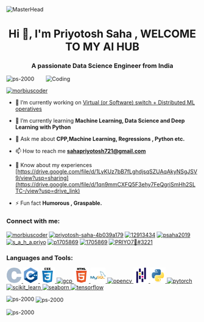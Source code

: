 ![MasterHead](https://miro.medium.com/max/1400/1*TlbU0F-waQf7_zOfhUNldQ.gif)
<h1 align="center">Hi 👋, I'm Priyotosh Saha , WELCOME TO MY AI HUB</h1>
<h3 align="center">A passionate Data Science Engineer from India</h3>
<img align="right" alt="Coding" width="400" src="https://ak8.picdn.net/shutterstock/videos/32543728/thumb/1.jpg">

<p align="left"> <img src="https://komarev.com/ghpvc/?username=ps-2000&label=Profile%20views&color=0e75b6&style=flat" alt="ps-2000" /> </p>

<p align="left"> <a href="https://twitter.com/morbiuscoder" target="blank"><img src="https://img.shields.io/twitter/follow/morbiuscoder?logo=twitter&style=for-the-badge" alt="morbiuscoder" /></a> </p>

- 🔭 I’m currently working on [Virtual (or Software) switch + Distributed ML operatives](https://github.com/Hrithik7869/Scalable-Matrix-Multiplication-Framework-with-Docker-and-TCP-)

- 🌱 I’m currently learning **Machine Learning, Data Science and Deep Learning with Python**

- 💬 Ask me about **CPP,Machine Learning, Regressions , Python etc.**

- 📫 How to reach me **sahapriyotosh721@gmail.com**

- 📄 Know about my experiences [https://drive.google.com/file/d/1LyKUz7bB7fLghdjsqSZUAqAkyNSgJSV9/view?usp=sharing](https://drive.google.com/file/d/1qn9mmCXFQ5F3ehy7FeQgriSmHh2SLTC-/view?usp=drive_link)

- ⚡ Fun fact **Humorous , Graspable.**

<h3 align="left">Connect with me:</h3>
<p align="left">
<a href="https://twitter.com/morbiuscoder" target="blank"><img align="center" src="https://raw.githubusercontent.com/rahuldkjain/github-profile-readme-generator/master/src/images/icons/Social/twitter.svg" alt="morbiuscoder" height="30" width="40" /></a>
<a href="https://linkedin.com/in/priyotosh-saha-4b039a179" target="blank"><img align="center" src="https://raw.githubusercontent.com/rahuldkjain/github-profile-readme-generator/master/src/images/icons/Social/linked-in-alt.svg" alt="priyotosh-saha-4b039a179" height="30" width="40" /></a>
<a href="https://stackoverflow.com/users/12913434" target="blank"><img align="center" src="https://raw.githubusercontent.com/rahuldkjain/github-profile-readme-generator/master/src/images/icons/Social/stack-overflow.svg" alt="12913434" height="30" width="40" /></a>
<a href="https://kaggle.com/psaha2019" target="blank"><img align="center" src="https://raw.githubusercontent.com/rahuldkjain/github-profile-readme-generator/master/src/images/icons/Social/kaggle.svg" alt="psaha2019" height="30" width="40" /></a>
<a href="https://instagram.com/s_a_h_a.priyo" target="blank"><img align="center" src="https://raw.githubusercontent.com/rahuldkjain/github-profile-readme-generator/master/src/images/icons/Social/instagram.svg" alt="s_a_h_a.priyo" height="30" width="40" /></a>
<a href="https://www.hackerrank.com/p1705869" target="blank"><img align="center" src="https://raw.githubusercontent.com/rahuldkjain/github-profile-readme-generator/master/src/images/icons/Social/hackerrank.svg" alt="p1705869" height="30" width="40" /></a>
<a href="https://www.leetcode.com/1705869" target="blank"><img align="center" src="https://raw.githubusercontent.com/rahuldkjain/github-profile-readme-generator/master/src/images/icons/Social/leet-code.svg" alt="1705869" height="30" width="40" /></a>
<a href="https://discord.gg/PRIYO7🦁#3221" target="blank"><img align="center" src="https://raw.githubusercontent.com/rahuldkjain/github-profile-readme-generator/master/src/images/icons/Social/discord.svg" alt="PRIYO7🦁#3221" height="30" width="40" /></a>
</p>

<h3 align="left">Languages and Tools:</h3>
<p align="left"> <a href="https://www.cprogramming.com/" target="_blank" rel="noreferrer"> <img src="https://raw.githubusercontent.com/devicons/devicon/master/icons/c/c-original.svg" alt="c" width="40" height="40"/> </a> <a href="https://www.w3schools.com/cpp/" target="_blank" rel="noreferrer"> <img src="https://raw.githubusercontent.com/devicons/devicon/master/icons/cplusplus/cplusplus-original.svg" alt="cplusplus" width="40" height="40"/> </a> <a href="https://www.w3schools.com/css/" target="_blank" rel="noreferrer"> <img src="https://raw.githubusercontent.com/devicons/devicon/master/icons/css3/css3-original-wordmark.svg" alt="css3" width="40" height="40"/> </a> <a href="https://cloud.google.com" target="_blank" rel="noreferrer"> <img src="https://www.vectorlogo.zone/logos/google_cloud/google_cloud-icon.svg" alt="gcp" width="40" height="40"/> </a> <a href="https://www.w3.org/html/" target="_blank" rel="noreferrer"> <img src="https://raw.githubusercontent.com/devicons/devicon/master/icons/html5/html5-original-wordmark.svg" alt="html5" width="40" height="40"/> </a> <a href="https://www.mysql.com/" target="_blank" rel="noreferrer"> <img src="https://raw.githubusercontent.com/devicons/devicon/master/icons/mysql/mysql-original-wordmark.svg" alt="mysql" width="40" height="40"/> </a> <a href="https://opencv.org/" target="_blank" rel="noreferrer"> <img src="https://www.vectorlogo.zone/logos/opencv/opencv-icon.svg" alt="opencv" width="40" height="40"/> </a> <a href="https://pandas.pydata.org/" target="_blank" rel="noreferrer"> <img src="https://raw.githubusercontent.com/devicons/devicon/2ae2a900d2f041da66e950e4d48052658d850630/icons/pandas/pandas-original.svg" alt="pandas" width="40" height="40"/> </a> <a href="https://www.python.org" target="_blank" rel="noreferrer"> <img src="https://raw.githubusercontent.com/devicons/devicon/master/icons/python/python-original.svg" alt="python" width="40" height="40"/> </a> <a href="https://pytorch.org/" target="_blank" rel="noreferrer"> <img src="https://www.vectorlogo.zone/logos/pytorch/pytorch-icon.svg" alt="pytorch" width="40" height="40"/> </a> <a href="https://scikit-learn.org/" target="_blank" rel="noreferrer"> <img src="https://upload.wikimedia.org/wikipedia/commons/0/05/Scikit_learn_logo_small.svg" alt="scikit_learn" width="40" height="40"/> </a> <a href="https://seaborn.pydata.org/" target="_blank" rel="noreferrer"> <img src="https://seaborn.pydata.org/_images/logo-mark-lightbg.svg" alt="seaborn" width="40" height="40"/> </a> <a href="https://www.tensorflow.org" target="_blank" rel="noreferrer"> <img src="https://www.vectorlogo.zone/logos/tensorflow/tensorflow-icon.svg" alt="tensorflow" width="40" height="40"/> </a> </p>

<p><img align="left" src="https://github-readme-stats.vercel.app/api/top-langs?username=ps-2000&show_icons=true&locale=en&layout=compact" alt="ps-2000" /></p>

<p>&nbsp;<img align="center" src="https://github-readme-stats.vercel.app/api?username=ps-2000&show_icons=true&locale=en" alt="ps-2000" /></p>

<p><img align="center" src="https://github-readme-streak-stats.herokuapp.com/?user=ps-2000&" alt="ps-2000" /></p>
